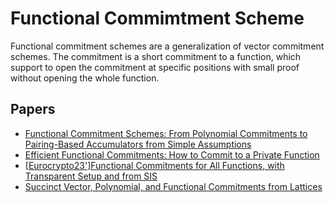 # Functional Commimtment Scheme
Functional commitment schemes are a generalization of vector commitment schemes. The commitment is a short commitment to a function, which support to open the commitment at specific positions with small proof without opening the whole function. 

## Papers

- [Functional Commitment Schemes: From Polynomial Commitments to Pairing-Based Accumulators from Simple Assumptions](https://eprint.iacr.org/2016/766)
- [Efficient Functional Commitments: How to Commit to a Private Function](https://eprint.iacr.org/2021/1342)
- [[Eurocrypto23']Functional Commitments for All Functions, with Transparent Setup and from SIS](https://eprint.iacr.org/2022/1368)
- [Succinct Vector, Polynomial, and Functional Commitments from Lattices](https://eprint.iacr.org/2022/1515)